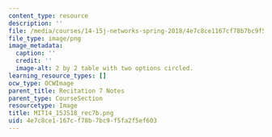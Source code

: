 ```yaml
---
content_type: resource
description: ''
file: /media/courses/14-15j-networks-spring-2018/4e7c8ce1167cf78b7bc9f5fa2f5ef603_MIT14_15JS18_rec7b.png
file_type: image/png
image_metadata:
  caption: ''
  credit: ''
  image-alt: 2 by 2 table with two options circled.
learning_resource_types: []
ocw_type: OCWImage
parent_title: Recitation 7 Notes
parent_type: CourseSection
resourcetype: Image
title: MIT14_15JS18_rec7b.png
uid: 4e7c8ce1-167c-f78b-7bc9-f5fa2f5ef603
---
```

